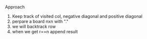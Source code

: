 Approach
​
1. Keep track of visited col, negative diagonal and positive diagonal
2. perpare a board nxn with "."
3. we will backtrack row
4. when we get r==n append result